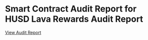 # Smart Contract Audit Report for HUSD Lava Rewards Audit Report

[View Audit Report](https://github.com/Lava-Swap/HUSD-LavaRewards-audit-report/blob/main/Smart%20contract%20security%20audit%20report%20-%20HUSDLavaRewards.pdf)
